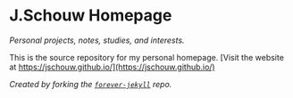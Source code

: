 # J.Schouw Homepage
_Personal projects, notes, studies, and interests._

This is the source repository for my personal homepage. [Visit the website at https://jschouw.github.io/](https://jschouw.github.io/)

_Created by forking the [`forever-jekyll`](https://github.com/forever-jekyll/forever-jekyll) repo._
